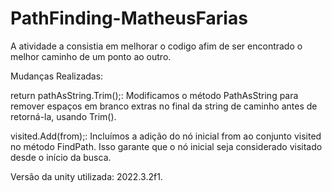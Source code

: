 # PathFinding-MatheusFarias

A atividade a consistia em melhorar o codigo afim de ser encontrado o melhor caminho de um ponto ao outro.
 
Mudanças Realizadas:

return pathAsString.Trim();: Modificamos o método PathAsString para remover espaços em branco extras no final da string de caminho antes de retorná-la, usando Trim().

visited.Add(from);: Incluímos a adição do nó inicial from ao conjunto visited no método FindPath. Isso garante que o nó inicial seja considerado visitado desde o início da busca.


Versão da unity utilizada: 2022.3.2f1.
